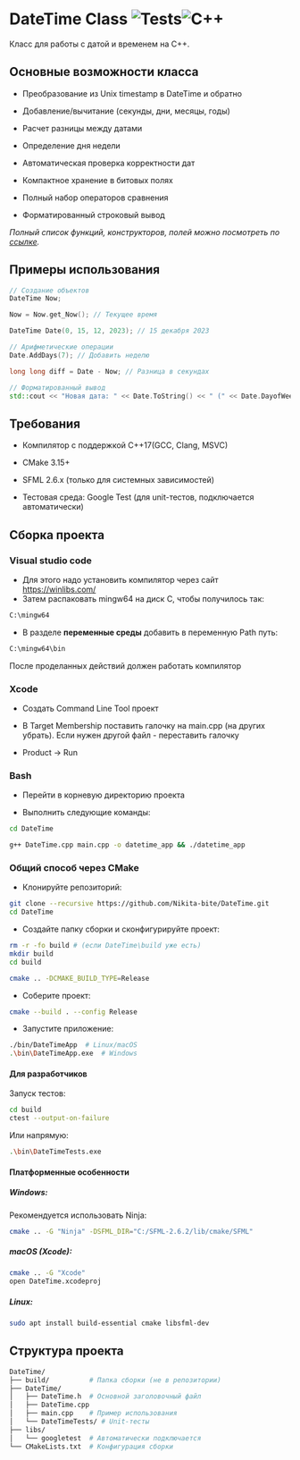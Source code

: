 # DateTime Class ![Tests](https://raster.shields.io/badge/tests-passed-brightgreen)![C++](https://raster.shields.io/badge/C++-17-blue)

  

Класс для работы с датой и временем на C++.

  

##  Основные возможности класса

 

- Преобразование из Unix timestamp в DateTime и обратно

- Добавление/вычитание  (секунды, дни, месяцы, годы)

- Расчет разницы между датами

- Определение дня недели

- Автоматическая проверка корректности дат

- Компактное хранение в битовых полях

- Полный набор операторов сравнения

- Форматированный строковый вывод



*Полный список функций, конструкторов, полей можно посмотреть по [ссылке](https://github.com/Nikita-bite/DateTime/blob/main/DateTime/DateTime.h).*

  

## Примеры использования

  

```cpp
// Создание объектов
DateTime Now;

Now = Now.get_Now(); // Текущее время

DateTime Date(0, 15, 12, 2023); // 15 декабря 2023

// Арифметические операции
Date.AddDays(7); // Добавить неделю

long long diff = Date - Now; // Разница в секундах

// Форматированный вывод
std::cout << "Новая дата: " << Date.ToString() << " (" << Date.DayofWeekName() << ")";

```

## Требования

  
- Компилятор с поддержкой C++17(GCC, Clang, MSVC)

- CMake 3.15+

- SFML 2.6.x (только для системных зависимостей)

- Тестовая среда: Google Test (для unit-тестов, подключается автоматически)

## Сборка проекта

### Visual studio code
- Для этого надо установить компилятор через сайт https://winlibs.com/
- Затем распаковать mingw64 на диск С, чтобы получилось так:
```bash
C:\mingw64
```
- В разделе **переменные среды** добавить в переменную Path путь:
 ```bash
C:\mingw64\bin
```
  
После проделанных действий должен работать компилятор

### Xcode
- Создать Command Line Tool проект

- В Target Membership поставить галочку на main.cpp (на других убрать). Если нужен другой файл - переставить галочку

- Product -> Run

### Bash
- Перейти в корневую директорию проекта

- Выполнить следующие команды:

 ```bash
cd DateTime

g++ DateTime.cpp main.cpp -o datetime_app && ./datetime_app
```


### Общий способ через CMake
-	Клонируйте репозиторий:
 
 ```bash
git clone --recursive https://github.com/Nikita-bite/DateTime.git
cd DateTime
```

-	Создайте папку сборки и сконфигурируйте проект:
 
 ```bash
rm -r -fo build # (если DateTime\build уже есть)
mkdir build
cd build

cmake .. -DCMAKE_BUILD_TYPE=Release
```

-	Соберите проект:
 
 ```bash
cmake --build . --config Release
```

-	Запустите приложение:
 
 ```bash
./bin/DateTimeApp  # Linux/macOS
.\bin\DateTimeApp.exe  # Windows
```

#### Для разработчиков
Запуск тестов:
```bash
cd build
ctest --output-on-failure
```
Или напрямую:
```bash
.\bin\DateTimeTests.exe
```

#### Платформенные особенности
##### Windows:
Рекомендуется использовать Ninja:
 ```bash
cmake .. -G "Ninja" -DSFML_DIR="C:/SFML-2.6.2/lib/cmake/SFML"
```

##### macOS (Xcode):
```bash
cmake .. -G "Xcode"
open DateTime.xcodeproj
```

##### Linux:
```bash
sudo apt install build-essential cmake libsfml-dev
```

## Структура проекта

```bash
DateTime/
├── build/          # Папка сборки (не в репозитории)
├── DateTime/
│   ├── DateTime.h  # Основной заголовочный файл
│   ├── DateTime.cpp
│   ├── main.cpp    # Пример использования
│   └── DateTimeTests/ # Unit-тесты
├── libs/
│   └── googletest  # Автоматически подключается
└── CMakeLists.txt  # Конфигурация сборки
```

